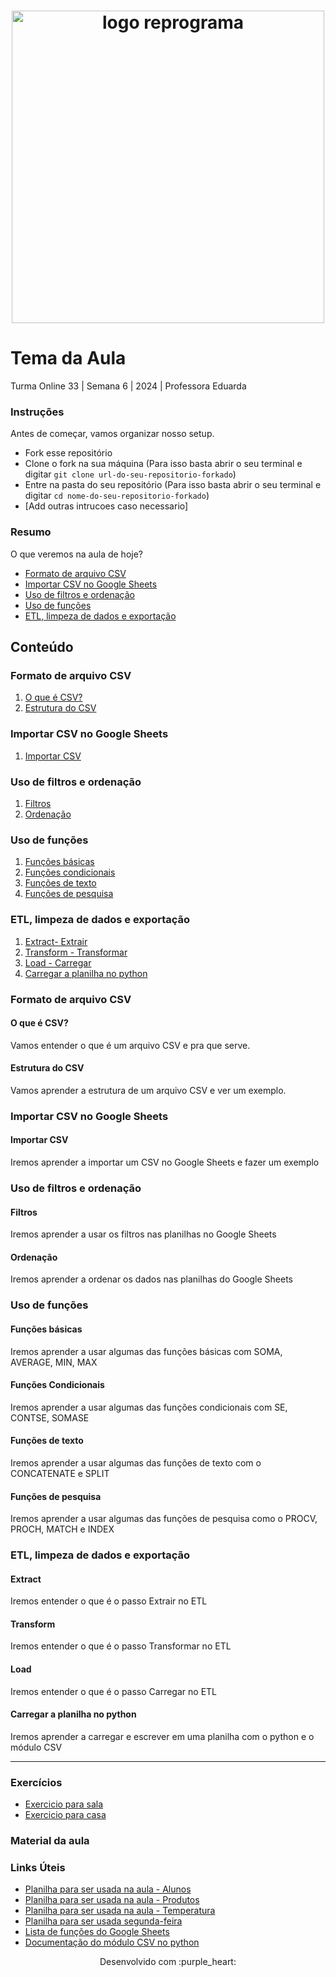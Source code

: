 <h1 align="center">
  <img src="assets/reprograma-fundos-claros.png" alt="logo reprograma" width="500">
</h1>

# Tema da Aula

Turma Online 33 | Semana 6 | 2024 | Professora Eduarda

### Instruções
Antes de começar, vamos organizar nosso setup.
* Fork esse repositório 
* Clone o fork na sua máquina (Para isso basta abrir o seu terminal e digitar `git clone url-do-seu-repositorio-forkado`)
* Entre na pasta do seu repositório (Para isso basta abrir o seu terminal e digitar `cd nome-do-seu-repositorio-forkado`)
* [Add outras intrucoes caso necessario]

### Resumo
O que veremos na aula de hoje?
* [Formato de arquivo CSV](#tema1)
* [Importar CSV no Google Sheets](#tema2)
* [Uso de filtros e ordenação](#tema3)
* [Uso de funções](#tema4)
* [ETL, limpeza de dados e exportação](#tema5)

## Conteúdo
### Formato de arquivo CSV 
1. [O que é CSV?](#topico1)
2. [Estrutura do CSV](#topico2)
### Importar CSV no Google Sheets
1. [Importar CSV](#topico3)   
### Uso de filtros e ordenação
1. [Filtros](#topico4)
2. [Ordenação](#topico5)
### Uso de funções
1. [Funções básicas](#topico6)
2. [Funções condicionais](#topico7)
3. [Funções de texto](#topico8)
4. [Funções de pesquisa](#topico9)
### ETL, limpeza de dados e exportação
1. [Extract- Extrair](#topico10)
2. [Transform - Transformar](#topico11)
3. [Load - Carregar](#topico12)
4. [Carregar a planilha no python](#topico13)

### Formato de arquivo CSV 

#### O que é CSV?
Vamos entender o que é um arquivo CSV e pra que serve.

 #### Estrutura do CSV
Vamos aprender a estrutura de um arquivo CSV e ver um exemplo.

### Importar CSV no Google Sheets
#### Importar CSV
Iremos aprender a importar um CSV no Google Sheets e fazer um exemplo

### Uso de filtros e ordenação
#### Filtros
Iremos aprender a usar os filtros nas planilhas no Google Sheets

#### Ordenação
Iremos aprender a ordenar os dados nas planilhas do Google Sheets

### Uso de funções
#### Funções básicas
Iremos aprender a usar algumas das funções básicas com SOMA, AVERAGE, MIN, MAX

#### Funções Condicionais
Iremos aprender a usar algumas das funções condicionais com SE, CONTSE, SOMASE

#### Funções de texto
Iremos aprender a usar algumas das funções de texto com o CONCATENATE e SPLIT

#### Funções de pesquisa
Iremos aprender a usar algumas das funções de pesquisa como o PROCV, PROCH, MATCH e INDEX

### ETL, limpeza de dados e exportação
#### Extract
Iremos entender o que é o passo Extrair no ETL

#### Transform
Iremos entender o que é o passo Transformar no ETL

#### Load
Iremos entender o que é o passo Carregar no ETL

#### Carregar a planilha no python
Iremos aprender a carregar e escrever em uma planilha com o python e o módulo CSV

***
### Exercícios 
* [Exercicio para sala](https://github.com/reprograma/on33-python-s06-arquivos-pacotes-modulos/tree/main/exercicios/para-sala)
* [Exercicio para casa](https://github.com/reprograma/on33-python-s06-arquivos-pacotes-modulos/tree/main/exercicios/para-casa)

### Material da aula 

### Links Úteis
- [Planilha para ser usada na aula - Alunos](https://docs.google.com/spreadsheets/d/1frE0FyyEdgyPXyk34iIeyRQqZUnKphlBHhxQ1ZjqTwY/copy)
- [Planilha para ser usada na aula - Produtos](https://docs.google.com/spreadsheets/d/1ATE85VrGcTYSVkFdh2Pi-aIohH8Ozp5RfpZgvoZmBMs/copy)
- [Planilha para ser usada na aula - Temperatura](https://docs.google.com/spreadsheets/d/1NVmpITsdaqiCj4F4_kZIoV6WClMCvvSf3FCIuNqgmfw/edit)
- [Planilha para ser usada segunda-feira](https://docs.google.com/spreadsheets/d/1EHtXewambsuv0KR8j0xe-q0qdV7j-7AD_6L5_CJN9N0/copy)
- [Lista de funções do Google Sheets](https://support.google.com/docs/table/25273?hl=pt-BR)
- [Documentação do módulo CSV no python](https://docs.python.org/pt-br/3/library/csv.html)


<p align="center">
Desenvolvido com :purple_heart:  
</p>

